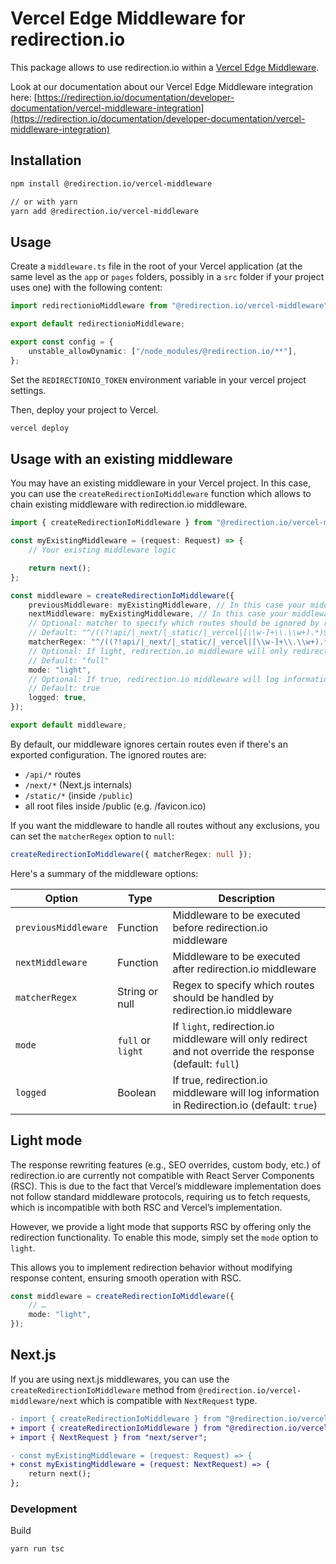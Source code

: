 # Vercel Edge Middleware for redirection.io

This package allows to use redirection.io within
a [Vercel Edge Middleware](https://vercel.com/docs/functions/edge-middleware).

Look at our documentation about our Vercel Edge Middleware integration
here: [https://redirection.io/documentation/developer-documentation/vercel-middleware-integration](https://redirection.io/documentation/developer-documentation/vercel-middleware-integration)

## Installation

```bash
npm install @redirection.io/vercel-middleware

// or with yarn
yarn add @redirection.io/vercel-middleware
```

## Usage

Create a `middleware.ts` file in the root of your Vercel application (at the same level as the `app` or `pages` folders,
possibly in a `src` folder if your project uses one) with the following content:

```typescript
import redirectionioMiddleware from "@redirection.io/vercel-middleware";

export default redirectionioMiddleware;

export const config = {
    unstable_allowDynamic: ["/node_modules/@redirection.io/**"],
};
```

Set the `REDIRECTIONIO_TOKEN` environment variable in your vercel project settings.

Then, deploy your project to Vercel.

```bash
vercel deploy
```

## Usage with an existing middleware

You may have an existing middleware in your Vercel project. In this case, you can use
the `createRedirectionIoMiddleware` function which allows to chain existing middleware with redirection.io middleware.

```typescript
import { createRedirectionIoMiddleware } from "@redirection.io/vercel-middleware";

const myExistingMiddleware = (request: Request) => {
    // Your existing middleware logic

    return next();
};

const middleware = createRedirectionIoMiddleware({
    previousMiddleware: myExistingMiddleware, // In this case your middleware is executed before redirection.io middleware
    nextMiddleware: myExistingMiddleware, // In this case your middleware is executed after redirection.io middleware
    // Optional: matcher to specify which routes should be ignored by redirection.io middleware
    // Default: "^/((?!api/|_next/|_static/|_vercel|[\\w-]+\\.\\w+).*)$"
    matcherRegex: "^/((?!api/|_next/|_static/|_vercel|[\\w-]+\\.\\w+).*)$",
    // Optional: If light, redirection.io middleware will only redirect and not override the response
    // Default: "full"
    mode: "light",
    // Optional: If true, redirection.io middleware will log information in Redirection.io
    // Default: true
    logged: true,
});

export default middleware;
```

By default, our middleware ignores certain routes even if there's an exported configuration. The ignored routes are:

-   `/api/*` routes
-   `/next/*` (Next.js internals)
-   `/static/*` (inside `/public`)
-   all root files inside /public (e.g. /favicon.ico)

If you want the middleware to handle all routes without any exclusions, you can set the `matcherRegex` option to `null`:

```typescript
createRedirectionIoMiddleware({ matcherRegex: null });
```

Here's a summary of the middleware options:

| Option               | Type              | Description                                                                                              |
| -------------------- | ----------------- | -------------------------------------------------------------------------------------------------------- |
| `previousMiddleware` | Function          | Middleware to be executed before redirection.io middleware                                               |
| `nextMiddleware`     | Function          | Middleware to be executed after redirection.io middleware                                                |
| `matcherRegex`       | String or null    | Regex to specify which routes should be handled by redirection.io middleware                             |
| `mode`               | `full` or `light` | If `light`, redirection.io middleware will only redirect and not override the response (default: `full`) |
| `logged`             | Boolean           | If true, redirection.io middleware will log information in Redirection.io (default: `true`)              |

## Light mode

The response rewriting features (e.g., SEO overrides, custom body, etc.) of redirection.io are currently not compatible with React Server Components (RSC). This is due to the fact that Vercel’s middleware implementation does not follow standard middleware protocols, requiring us to fetch requests, which is incompatible with both RSC and Vercel’s implementation.

However, we provide a light mode that supports RSC by offering only the redirection functionality. To enable this mode, simply set the `mode` option to `light`.

This allows you to implement redirection behavior without modifying response content, ensuring smooth operation with RSC.

```typescript
const middleware = createRedirectionIoMiddleware({
    // …
    mode: "light",
});
```

## Next.js

If you are using next.js middlewares, you can use the `createRedirectionIoMiddleware` method
from `@redirection.io/vercel-middleware/next` which is compatible with `NextRequest` type.

```diff
- import { createRedirectionIoMiddleware } from "@redirection.io/vercel-middleware";
+ import { createRedirectionIoMiddleware } from "@redirection.io/vercel-middleware/next";
+ import { NextRequest } from "next/server";

- const myExistingMiddleware = (request: Request) => {
+ const myExistingMiddleware = (request: NextRequest) => {
    return next();
};

```

### Development

Build

```bash
yarn run tsc
```
